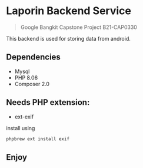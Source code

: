 # Laporin Backend Service

> Google Bangkit Capstone Project B21-CAP0330

This backend is used for storing data from android.

## Dependencies

* Mysql
* PHP 8.06
* Composer 2.0

## Needs PHP extension:

* ext-exif

install using

```bash
phpbrew ext install exif
```

## Enjoy
